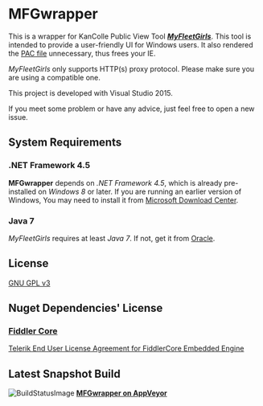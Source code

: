 # MFGwrapper

This is a wrapper for KanColle Public View Tool [**_MyFleetGirls_**](https://github.com/ponkotuy/MyFleetGirls).
This tool is intended to provide a user-friendly UI for Windows users. It also rendered the [PAC file](https://myfleet.moe/assets/proxy.pac) unnecessary, thus frees your IE.

_MyFleetGirls_ only supports HTTP(s) proxy protocol. Please make sure you are using a compatible one.

This project is developed with Visual Studio 2015.

If you meet some problem or have any advice, just feel free to open a new issue.

## System Requirements

### .NET Framework 4.5

**MFGwrapper** depends on _.NET Framework 4.5_, which is already pre-installed on _Windows 8_ or later. If you are running an earlier version of Windows, You may need to install it from [Microsoft Download Center](http://www.microsoft.com/en-us/download/details.aspx?id=42643).

### Java 7

_MyFleetGirls_ requires at least _Java 7_. If not, get it from [Oracle](www.java.com).

## License

[GNU GPL v3](LICENSE)

## Nuget Dependencies' License

### [Fiddler Core](http://www.telerik.com/fiddler/fiddlercore)

[Telerik End User License Agreement for FiddlerCore Embedded Engine](http://www.telerik.com/purchase/license-agreement/fiddlercore)

## Latest Snapshot Build

![BuildStatusImage](https://ci.appveyor.com/api/projects/status/github/aflyhorse/MFGwrapper?branch=master&svg=true)
[**MFGwrapper on AppVeyor**](https://ci.appveyor.com/project/aflyhorse/mfgwrapper/build/artifacts)